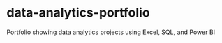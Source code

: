 # data-analytics-portfolio
Portfolio showing data analytics projects using Excel, SQL, and Power BI
